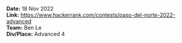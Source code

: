 **Date:** 18 Nov 2022  
**Link:** https://www.hackerrank.com/contests/paso-del-norte-2022-advanced  
**Team:** Ben Le  
**Div/Place:** Advanced 4